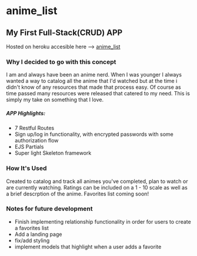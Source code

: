 # anime_list

## My First Full-Stack(CRUD) APP 
Hosted on heroku accesible here --> [anime_list](https://boiling-basin-25566.herokuapp.com/)

### Why I decided to go with this concept
I am and always have been an anime nerd.  When I was younger I always wanted a way to catalog all the anime that I'd watched but at the time i didn't know of any resources that made that process easy.  Of course as time passed many resources were released that catered to my need.  This is simply my take on something that I love.

##### APP Highlights:
- 7 Restful Routes
- Sign up/log in functionality, with encrypted passwords with some authorization flow
- EJS Partials
- Super light Skeleton framework


### How It's Used
Created to catalog and track all animes you've completed, plan to watch or are currently watching.  Ratings can be included on a 1 - 10 scale as well as a brief descrption of the anime.  Favorites list coming soon!

### Notes for future development 
- Finish implementing relationship functionality in order for users to create a favorites list
- Add a landing page 
- fix/add styling
- implement models that highlight when a user adds a favorite



